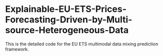 # Explainable-EU-ETS-Prices-Forecasting-Driven-by-Multi-source-Heterogeneous-Data
This is the detailed code for the EU ETS multimodal data mixing prediction framework.
